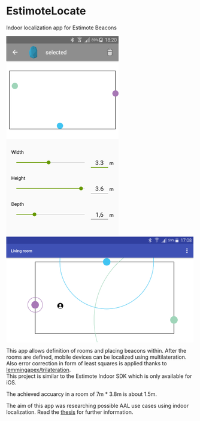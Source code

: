 # EstimoteLocate
Indoor localization app for Estimote Beacons
<p align="left|top">
  <img src="beacon_to_room_definition.png" width="300"/>
  <img align="top" src="localization.png" width="500"/>
</p>
<p>This app allows definition of rooms and placing beacons within. After the rooms are defined, mobile devices can be localized using multilateration.
Also error correction in form of least squares is applied thanks to <a href="https://github.com/lemmingapex/trilateration">lemmingapex/trilateration</a>.
<br>This project is similar to the Estimote Indoor SDK which is only available for iOS.</p>
</p>
<p>The achieved accuarcy in a room of 7m * 3.8m is about 1.5m.</p>
<p>The aim of this app was researching possible AAL use cases using indoor localization.
Read the <a href="https://github.com/kburfi/EstimoteLocate/blob/master/Thesis_Burfeindt.pdf">thesis</a> for further information.</p>
